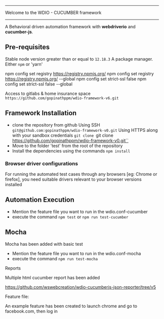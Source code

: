 **********************************************************************************************************
Welcome to the WDIO - CUCUMBER framework
**********************************************************************************************************

A Behavioral driven automation framework with **webdriverio** and **cucumber-js**.


## Pre-requisites
Stable node version greater than or equal to `12.18.3`
A package manager. Either `npm` or 'yarn'


npm config set registry https://registry.npmjs.org/
npm config set registry https://registry.npmjs.org/ --global
npm config set strict-ssl false
npm config set strict-ssl false --global

Access to gitlabs & home insurance space `https://github.com/gopinathppm/wdio-framework-v6.git`

## Framework Installation
* clone the repository from github
    Using SSH
        `git@github.com:gopinathppm/wdio-framework-v0.git`
    Using HTTPS along with your sandbox credentials
        `git clone `git clone https://github.com/gopinathppm/wdio-framework-v0.git``
* Move to the folder 'test' from the root of the repository
* Install the dependencies using the commands `npm install`

### Browser driver configurations
For running the automated test cases through any browsers [eg: Chrome or firefox], you need suitable drivers relevant to your browser versions installed

## Automation Execution

* Mention the feature file you want to run in the wdio.conf-cucumber
* execute the command  `npm test` or `npm run test-cucumber`

## Mocha

Mocha has been added with basic test

* Mention the feature file you want to run in the wdio.conf-mocha
* execute the command  `npm run test-mocha`

Reports

Multiple html cucumber report has been added

https://github.com/wswebcreation/wdio-cucumberjs-json-reporter/tree/v5

Feature file:

An example feature has been created to launch chrome and go to facebook.com, then log in
